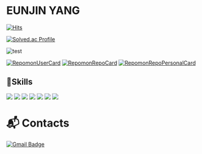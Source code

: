 <!-- ![header](https://capsule-render.vercel.app/api?type=waving&color=gradient&height=300&section=header&text=EunjinYang&fontSize=90&animation=fadeIn&fontAlignY=38&desc=eunjineee%20developer%20story&descAlignY=51&descAlign=57.5)
 -->
 
 # EUNJIN YANG

[![Hits](https://hits.seeyoufarm.com/api/count/incr/badge.svg?url=https%3A%2F%2Fgithub.com%2Feunjineee&count_bg=%23FFD4DA&title_bg=%23FFAAAA&icon=&icon_color=%23E7E7E7&title=hits&edge_flat=false)](https://hits.seeyoufarm.com)

[![Solved.ac Profile](http://mazassumnida.wtf/api/v2/generate_badge?boj=yej6642)](https://solved.ac/yej6642/)

![test](https://repomon.kr/card/repo?repoId=7)

[![RepomonUserCard](https://repomon.kr/card/user?userId=4)](https://repomon.kr/card/user?userId=4)
[![RepomonRepoCard](https://repomon.kr/card/repo?repoId=7)](https://repomon.kr/card/repo?repoId=7)
[![RepomonRepoPersonalCard](https://repomon.kr/card/repo_personal?repoId=7&userId=4)](https://repomon.kr/card/repo_personal?repoId=7&userId=4)

## 💪Skills
<img src="https://img.shields.io/badge/java-007396?style=flat-square&logo=java&logoColor=white"/></a>
<img src="https://img.shields.io/badge/Spring-6DB33F?style=flat-square&logo=Spring&logoColor=white"/></a>
<img src="https://img.shields.io/badge/Spring Boot-6DB33F?style=flat-square&logo=springboot&logoColor=white"/></a>
<img src="https://img.shields.io/badge/Python-3776AB?style=flat-square&logo=Python&logoColor=white"/></a>
<img src="https://img.shields.io/badge/django-092E20?style=flat-square&logo=django&logoColor=white"/></a>
<img src="https://img.shields.io/badge/Vue.js-4FC08D?style=flat-square&logo=Vue.js&logoColor=white"/></a>
<img src="https://img.shields.io/badge/MySQL-4479A1?style=flat-square&logo=MySQL&logoColor=white"/>

# :mailbox_with_mail: Contacts
[![Gmail Badge](https://img.shields.io/badge/Gmail-d14836?style=flat-square&logo=Gmail&logoColor=white&link=mailto:yej6642@gmail.com)](mailto:yej6642@gmail.com)

